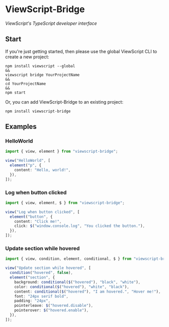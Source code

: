 # ViewScript-Bridge

_ViewScript's TypeScript developer interface_

## Start

If you're just getting started, then please use the global ViewScript CLI to create a new project:

```
npm install viewscript --global
&&
viewscript bridge YourProjectName
&&
cd YourProjectName
&&
npm start
```

Or, you can add ViewScript-Bridge to an existing project:

```
npm install viewscript-bridge
```

## Examples

### HelloWorld

```ts
import { view, element } from "viewscript-bridge";

view("HelloWorld", [
  element("p", {
    content: "Hello, world!",
  }),
]);
```

### Log when button clicked

```ts
import { view, element, $ } from "viewscript-bridge";

view("Log when button clicked", [
  element("button", {
    content: "Click me!",
    click: $("window.console.log", "You clicked the button."),
  }),
]);
```

### Update section while hovered

```ts
import { view, condition, element, conditional, $ } from "viewscript-bridge";

view("Update section while hovered", [
  condition("hovered", false),
  element("section", {
    background: conditional($("hovered"), "black", "white"),
    color: conditional($("hovered"), "white", "black"),
    content: conditional($("hovered"), "I am hovered.", "Hover me!"),
    font: "24px serif bold",
    padding: "24px",
    pointerleave: $("hovered.disable"),
    pointerover: $("hovered.enable"),
  }),
]);
```

